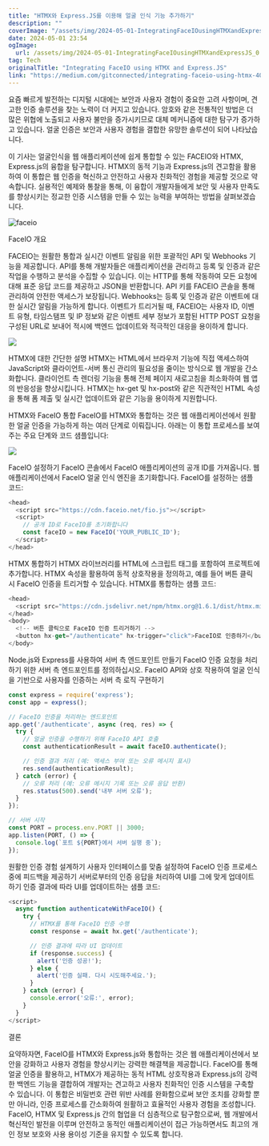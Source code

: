 ```yaml
---
title: "HTMX와 Express.JS를 이용해 얼굴 인식 기능 추가하기"
description: ""
coverImage: "/assets/img/2024-05-01-IntegratingFaceIOusingHTMXandExpressJS_0.png"
date: 2024-05-01 23:54
ogImage: 
  url: /assets/img/2024-05-01-IntegratingFaceIOusingHTMXandExpressJS_0.png
tag: Tech
originalTitle: "Integrating FaceIO using HTMX and Express.JS"
link: "https://medium.com/gitconnected/integrating-faceio-using-htmx-40f1553c153d"
---
```



요즘 빠르게 발전하는 디지털 시대에는 보안과 사용자 경험이 중요한 고려 사항이며, 견고한 인증 솔루션을 찾는 노력이 더 커지고 있습니다. 암호와 같은 전통적인 방법은 더 많은 위협에 노출되고 사용자 불만을 증가시키므로 대체 메커니즘에 대한 탐구가 증가하고 있습니다. 얼굴 인증은 보안과 사용자 경험을 결합한 유망한 솔루션이 되어 나타났습니다.

이 기사는 얼굴인식을 웹 애플리케이션에 쉽게 통합할 수 있는 FACEIO와 HTMX, Express.js의 융합을 탐구합니다. HTMX의 동적 기능과 Express.js의 견고함을 활용하여 이 통합은 웹 인증을 혁신하고 안전하고 사용자 친화적인 경험을 제공할 것으로 약속합니다. 실용적인 예제와 통찰을 통해, 이 융합이 개발자들에게 보안 및 사용자 만족도를 향상시키는 정교한 인증 시스템을 만들 수 있는 능력을 부여하는 방법을 살펴보겠습니다.

![faceio](/assets/img/2024-05-01-IntegratingFaceIOusingHTMXandExpressJS_0.png)

FaceIO 개요

FACEIO는 원활한 통합과 실시간 이벤트 알림을 위한 포괄적인 API 및 Webhooks 기능을 제공합니다. API를 통해 개발자들은 애플리케이션을 관리하고 등록 및 인증과 같은 작업을 수행하고 분석을 수집할 수 있습니다. 이는 HTTP를 통해 작동하여 모든 요청에 대해 표준 응답 코드를 제공하고 JSON을 반환합니다. API 키를 FACEIO 콘솔을 통해 관리하여 안전한 액세스가 보장됩니다. Webhooks는 등록 및 인증과 같은 이벤트에 대한 실시간 알림을 가능하게 합니다. 이벤트가 트리거될 때, FACEIO는 사용자 ID, 이벤트 유형, 타임스탬프 및 IP 정보와 같은 이벤트 세부 정보가 포함된 HTTP POST 요청을 구성된 URL로 보내어 적시에 백엔드 업데이트와 적극적인 대응을 용이하게 합니다.

<div class="content-ad"></div>

![](https://miro.medium.com/v2/resize:fit:1400/1*Nc0gNijxAiCVb3-UfHcQSQ.gif)

HTMX에 대한 간단한 설명
HTMX는 HTML에서 브라우저 기능에 직접 액세스하여 JavaScript와 클라이언트-서버 통신 관리의 필요성을 줄이는 방식으로 웹 개발을 간소화합니다. 클라이언트 측 렌더링 기능을 통해 전체 페이지 새로고침을 최소화하여 웹 앱의 반응성을 향상시킵니다. HTMX는 hx-get 및 hx-post와 같은 직관적인 HTML 속성을 통해 폼 제출 및 실시간 업데이트와 같은 기능을 용이하게 지원합니다.

HTMX와 FaceIO 통합
FaceIO를 HTMX와 통합하는 것은 웹 애플리케이션에서 원활한 얼굴 인증을 가능하게 하는 여러 단계로 이뤄집니다. 아래는 이 통합 프로세스를 보여주는 주요 단계와 코드 샘플입니다:

![](/assets/img/2024-05-01-IntegratingFaceIOusingHTMXandExpressJS_1.png)

<div class="content-ad"></div>

FaceIO 설정하기
FaceIO 콘솔에서 FaceIO 애플리케이션의 공개 ID를 가져옵니다.
웹 애플리케이션에서 FaceIO 얼굴 인식 엔진을 초기화합니다.
FaceIO를 설정하는 샘플 코드:

```js
<head>
  <script src="https://cdn.faceio.net/fio.js"></script>
  <script>
    // 공개 ID로 FaceIO를 초기화합니다
    const faceIO = new FaceIO('YOUR_PUBLIC_ID');
  </script>
</head>
```

HTMX 통합하기
HTMX 라이브러리를 HTML에 스크립트 태그를 포함하여 프로젝트에 추가합니다.
HTMX 속성을 활용하여 동적 상호작용을 정의하고, 예를 들어 버튼 클릭 시 FaceIO 인증을 트리거할 수 있습니다.
HTMX를 통합하는 샘플 코드:

```js
<head>
  <script src="https://cdn.jsdelivr.net/npm/htmx.org@1.6.1/dist/htmx.min.js"></script>
</head>
<body>
  <!-- 버튼 클릭으로 FaceIO 인증 트리거하기 -->
  <button hx-get="/authenticate" hx-trigger="click">FaceIO로 인증하기</button>
</body>
```

<div class="content-ad"></div>

Node.js와 Express를 사용하여 서버 측 엔드포인트 만들기
FaceIO 인증 요청을 처리하기 위한 서버 측 엔드포인트를 정의하십시오.
FaceIO API와 상호 작용하여 얼굴 인식을 기반으로 사용자를 인증하는 서버 측 로직 구현하기

```js
const express = require('express');
const app = express();

// FaceIO 인증을 처리하는 엔드포인트
app.get('/authenticate', async (req, res) => {
  try {
    // 얼굴 인증을 수행하기 위해 FaceIO API 호출
    const authenticationResult = await faceIO.authenticate();

    // 인증 결과 처리 (예: 액세스 부여 또는 오류 메시지 표시)
    res.send(authenticationResult);
  } catch (error) {
    // 오류 처리 (예: 오류 메시지 기록 또는 오류 응답 반환)
    res.status(500).send('내부 서버 오류');
  }
});

// 서버 시작
const PORT = process.env.PORT || 3000;
app.listen(PORT, () => {
  console.log(`포트 ${PORT}에서 서버 실행 중`);
});
```

원활한 인증 경험 설계하기
사용자 인터페이스를 맞춤 설정하여 FaceIO 인증 프로세스 중에 피드백을 제공하기
서버로부터의 인증 응답을 처리하여 UI를 그에 맞게 업데이트하기
인증 결과에 따라 UI를 업데이트하는 샘플 코드:

```js
<script>
  async function authenticateWithFaceIO() {
    try {
      // HTMX를 통해 FaceIO 인증 수행
      const response = await hx.get('/authenticate');

      // 인증 결과에 따라 UI 업데이트
      if (response.success) {
        alert('인증 성공!');
      } else {
        alert('인증 실패. 다시 시도해주세요.');
      }
    } catch (error) {
      console.error('오류:', error);
    }
  }
</script>
```

<div class="content-ad"></div>

결론

요약하자면, FaceIO를 HTMX와 Express.js와 통합하는 것은 웹 애플리케이션에서 보안을 강화하고 사용자 경험을 향상시키는 강력한 해결책을 제공합니다. FaceIO를 통해 얼굴 인증을 활용하고, HTMX가 제공하는 동적 HTML 상호작용과 Express.js의 강력한 백엔드 기능을 결합하여 개발자는 견고하고 사용자 친화적인 인증 시스템을 구축할 수 있습니다. 이 통합은 비밀번호 관련 위반 사례를 완화함으로써 보안 조치를 강화할 뿐만 아니라, 인증 프로세스를 간소화하여 원활하고 효율적인 사용자 경험을 조성합니다. FaceIO, HTMX 및 Express.js 간의 협업을 더 심층적으로 탐구함으로써, 웹 개발에서 혁신적인 발전을 이루며 안전하고 동적인 애플리케이션이 접근 가능하면서도 최고의 개인 정보 보호와 사용 용이성 기준을 유지할 수 있도록 합니다.